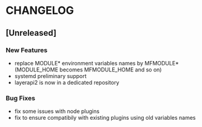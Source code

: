 # CHANGELOG


## [Unreleased]

### New Features
- replace MODULE* environment variables names by MFMODULE* (MODULE_HOME becomes MFMODULE_HOME and so on)
- systemd preliminary support
- layerapi2 is now in a dedicated repository


### Bug Fixes
- fix some issues with node plugins
- fix to ensure compatibily with existing plugins using old variables names





